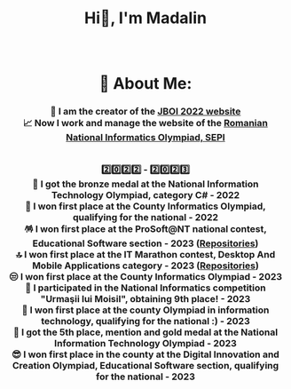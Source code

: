 # <p align="center">Hi👋, I'm Madalin</p>
<br>
<h1 align="center">💫 About Me: </h1>
<h3 align="center">
<b>🎉 I am the creator of the <a href = "https://jboi2022.lrmd.ro">JBOI 2022 website</a>
<br>📈 Now I work and manage the website of the <a href = "https://www.sepi.ro">Romanian National Informatics Olympiad, SEPI</a>
<br><br>

2️⃣0️⃣2️⃣2️⃣ - 2️⃣0️⃣2️⃣3️⃣
<br>🔴 I got the bronze medal at the National Information Technology Olympiad, category C# - 2022
<br>🔵 I won first place at the County Informatics Olympiad, qualifying for the national - 2022
<br>🪅 I won first place at the ProSoft@NT national contest, Educational Software section  - 2023 (<a href = "https://github.com/nnmadalin/PROSOFT-NT---Exploratorul-Spatiului">Repositories</a>)
<br>🔝 I won first place at the IT Marathon contest, Desktop And Mobile Applications category - 2023 (<a href = "https://github.com/nnmadalin/Invite-for-a-break---ITMarathon">Repositories</a>)
<br>😒 I won first place at the County Informatics Olympiad - 2023
<br>🧭 I participated in the National Informatics competition "Urmaşii lui Moisil", obtaining 9th place! - 2023
<br>🫠 I won first place at the county Olympiad in information technology, qualifying for the national :) - 2023
<br>🤩 I got the <b>5th place, mention and gold medal</b> at the National Information Technology Olympiad - 2023
<br>😎 I won first place in the county at the Digital Innovation and Creation Olympiad, Educational Software section, qualifying for the national - 2023
</b>
</h3>
 
